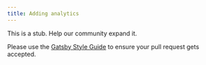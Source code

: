 ```yaml
---
title: Adding analytics
---
```


This is a stub. Help our community expand it.

Please use the [Gatsby Style Guide](/docs/gatsby-style-guide/) to ensure your
pull request gets accepted.

